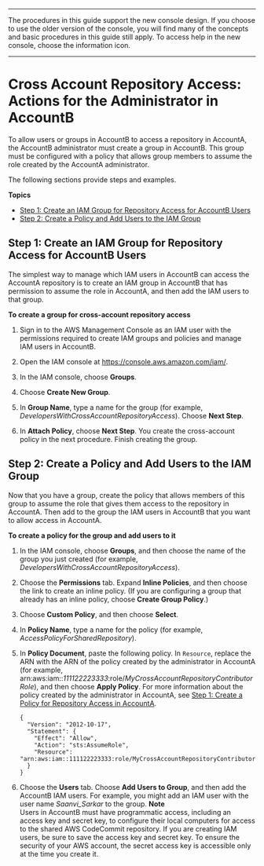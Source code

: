 --------

 The procedures in this guide support the new console design\. If you choose to use the older version of the console, you will find many of the concepts and basic procedures in this guide still apply\. To access help in the new console, choose the information icon\.

--------

# Cross Account Repository Access: Actions for the Administrator in AccountB<a name="cross-account-administrator-b"></a>

To allow users or groups in AccountB to access a repository in AccountA, the AccountB administrator must create a group in AccountB\. This group must be configured with a policy that allows group members to assume the role created by the AccountA administrator\. 

The following sections provide steps and examples\.

**Topics**
+ [Step 1: Create an IAM Group for Repository Access for AccountB Users](#cross-account-create-group-b)
+ [Step 2: Create a Policy and Add Users to the IAM Group](#cross-account-create-policy-b)

## Step 1: Create an IAM Group for Repository Access for AccountB Users<a name="cross-account-create-group-b"></a>

The simplest way to manage which IAM users in AccountB can access the AccountA repository is to create an IAM group in AccountB that has permission to assume the role in AccountA, and then add the IAM users to that group\.<a name="cross-account-create-group-b-procedure"></a>

**To create a group for cross\-account repository access**

1. Sign in to the AWS Management Console as an IAM user with the permissions required to create IAM groups and policies and manage IAM users in AccountB\.

1. Open the IAM console at [https://console\.aws\.amazon\.com/iam/](https://console.aws.amazon.com/iam/)\.

1. In the IAM console, choose **Groups**\.

1. Choose **Create New Group**\.

1. In **Group Name**, type a name for the group \(for example, *DevelopersWithCrossAccountRepositoryAccess*\)\. Choose **Next Step**\.

1. In **Attach Policy**, choose **Next Step**\. You create the cross\-account policy in the next procedure\. Finish creating the group\.

## Step 2: Create a Policy and Add Users to the IAM Group<a name="cross-account-create-policy-b"></a>

Now that you have a group, create the policy that allows members of this group to assume the role that gives them access to the repository in AccountA\. Then add to the group the IAM users in AccountB that you want to allow access in AccountA\.<a name="cross-account-create-policy-for-group"></a>

**To create a policy for the group and add users to it**

1. In the IAM console, choose **Groups**, and then choose the name of the group you just created \(for example, *DevelopersWithCrossAccountRepositoryAccess*\)\.

1. Choose the **Permissions** tab\. Expand **Inline Policies**, and then choose the link to create an inline policy\. \(If you are configuring a group that already has an inline policy, choose **Create Group Policy**\.\)

1. Choose **Custom Policy**, and then choose **Select**\. 

1. In **Policy Name**, type a name for the policy \(for example, *AccessPolicyForSharedRepository*\)\.

1. In **Policy Document**, paste the following policy\. In `Resource`, replace the ARN with the ARN of the policy created by the administrator in AccountA \(for example, arn:aws:iam::*111122223333*:role/*MyCrossAccountRepositoryContributorRole*\), and then choose **Apply Policy**\. For more information about the policy created by the administrator in AccountA, see [Step 1: Create a Policy for Repository Access in AccountA](cross-account-administrator-a.md#cross-account-create-policy-a)\.

   ```
   {
     "Version": "2012-10-17",
     "Statement": {
       "Effect": "Allow",
       "Action": "sts:AssumeRole",
       "Resource": "arn:aws:iam::111122223333:role/MyCrossAccountRepositoryContributorRole"
     }
   }
   ```

1. Choose the **Users** tab\. Choose **Add Users to Group**, and then add the AccountB IAM users\. For example, you might add an IAM user with the user name *Saanvi\_Sarkar* to the group\.
**Note**  
Users in AccountB must have programmatic access, including an access key and secret key, to configure their local computers for access to the shared AWS CodeCommit repository\. If you are creating IAM users, be sure to save the access key and secret key\. To ensure the security of your AWS account, the secret access key is accessible only at the time you create it\.